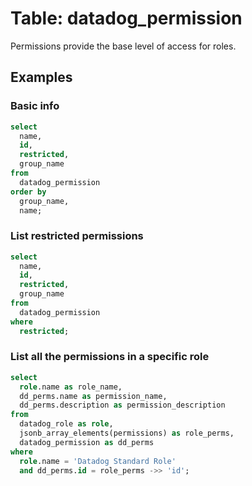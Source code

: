 # Table: datadog_permission

Permissions provide the base level of access for roles.

## Examples

### Basic info

```sql
select
  name,
  id,
  restricted,
  group_name
from
  datadog_permission
order by
  group_name,
  name;
```

### List restricted permissions

```sql
select
  name,
  id,
  restricted,
  group_name
from
  datadog_permission
where
  restricted;
```

### List all the permissions in a specific role

```sql
select
  role.name as role_name,
  dd_perms.name as permission_name,
  dd_perms.description as permission_description
from
  datadog_role as role,
  jsonb_array_elements(permissions) as role_perms,
  datadog_permission as dd_perms
where
  role.name = 'Datadog Standard Role'
  and dd_perms.id = role_perms ->> 'id';
```
